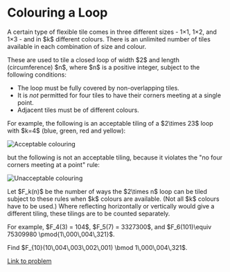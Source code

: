 # Colouring a Loop

<p>A certain type of flexible tile comes in three different sizes - 1×1, 1×2, and 1×3 - and in $k$ different colours. There is an unlimited number of tiles available in each combination of size and colour.</p>

<p>These are used to tile a closed loop of width $2$ and length (circumference) $n$, where $n$ is a positive integer, subject to the following conditions:</p>
<ul><li>The loop must be fully covered by non-overlapping tiles.</li>
<li>It is <i>not</i> permitted for four tiles to have their corners meeting at a single point.</li>
<li>Adjacent tiles must be of different colours.</li>
</ul><p>For example, the following is an acceptable tiling of a $2\times 23$ loop with $k=4$ (blue, green, red and yellow):</p>

<div class="center">
<img src="project/images/p671_loop_acceptable.png" alt="Acceptable colouring" /></div>

<p>but the following is not an acceptable tiling, because it violates the "no four corners meeting at a point" rule:</p>

<div class="center">
<img src="project/images/p671_loop_unacceptable.png" alt="Unacceptable colouring" /></div>

<p>Let $F_k(n)$ be the number of ways the $2\times n$ loop can be tiled subject to these rules when $k$ colours are available. (Not all $k$ colours have to be used.) Where reflecting horizontally or vertically would give a different tiling, these tilings are to be counted separately.</p>

<p>For example, $F_4(3) = 104$, $F_5(7) = 3327300$, and $F_6(101)\equiv 75309980 \pmod{1\,000\,004\,321}$.</p>
<p>Find $F_{10}(10\,004\,003\,002\,001) \bmod 1\,000\,004\,321$.</p>


[Link to problem](https://projecteuler.net/problem=671)

